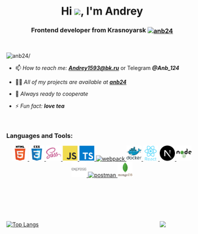 <h1 align="center">Hi <img src="https://media.giphy.com/media/hvRJCLFzcasrR4ia7z/giphy.gif" width="30px"/>, I'm Andrey</h1>

<h3 align="center">Frontend developer from Krasnoyarsk <a href="https://www.codewars.com/users/anb24" target="_blank"><img align="center" src="https://camo.githubusercontent.com/4daf80f5cc6dd6a5c1d0f0f95f1b8e1815038df7638591d682fcceafeac5839e/68747470733a2f2f6769742e696f2f4a4d643461" alt="anb24" title="codewars" height="50" width="50" /></a></h3>

<br>
<p align="left"> <img src=https://komarev.com/ghpvc/?username=anb24&style=plastic &color=blue alt=anb24/> </p>

- 📫 *How to reach me:* ***Andrey1593@bk.ru*** or Telegram ***@Anb_124***

- 👨‍💻 *All of my projects are available at* ***[anb24](https://github.com/anb24?tab=repositories)***

- :rocket: *Always ready to cooperate*

- ⚡ *Fun fact:* ***love tea***
<br>

<h3 align="left">Languages and Tools:</h3>
<p align="center">
    <a href="https://www.w3.org/html/" target="_blank"> <img src="https://raw.githubusercontent.com/devicons/devicon/master/icons/html5/html5-original-wordmark.svg" alt="html5" title="HTML5" width="40" height="40"/> </a>
    <a href="https://www.w3schools.com/css/" target="_blank"> <img src="https://raw.githubusercontent.com/devicons/devicon/master/icons/css3/css3-original-wordmark.svg" alt="css3" title="CSS3" width="40" height="40"/> </a>
    <a href="https://sass-lang.com" target="_blank"> <img src="https://raw.githubusercontent.com/devicons/devicon/master/icons/sass/sass-original.svg" alt="sass" title="SASS" width="40" height="40"/> </a>
    <a href="https://www.javascript.com/" target="_blank"> <img src="https://github.com/devicons/devicon/blob/master/icons/javascript/javascript-original.svg" alt="JavaScript" title="JavaScript" width="40" height="40"/> </a>
    <a href="https://www.typescriptlang.org/" target="_blank"> <img src="https://github.com/devicons/devicon/blob/master/icons/typescript/typescript-original.svg" alt="TypeScript" title="TypeScript" width="40" height="40"/> </a>
    <a href="https://webpack.js.org/" target="_blank"> <img src="https://www.vectorlogo.zone/logos/js_webpack/js_webpack-icon.svg" alt="webpack" title="Webpack" width="40" height="40"/> </a>
    <a href="https://www.docker.com/" target="_blank"> <img src="https://github.com/devicons/devicon/blob/master/icons/docker/docker-original-wordmark.svg" alt="docker" title="Docker" width="40" height="40"/> </a>
    <a href="https://reactjs.org/" target="_blank"> <img src="https://raw.githubusercontent.com/devicons/devicon/master/icons/react/react-original-wordmark.svg" alt="react" title="React" width="40" height="40"/> </a>
    <a href="https://nextjs.org/" target="_blank"> <img src="https://github.com/devicons/devicon/blob/master/icons/nextjs/nextjs-original.svg" alt="nextJS" title="NextJS" width="40" height="40"/> </a>
    <a href="https://nodejs.org" target="_blank"> <img src="https://raw.githubusercontent.com/devicons/devicon/master/icons/nodejs/nodejs-original-wordmark.svg" alt="nodejs" title="NodeJS" width="40" height="40"/> </a>
    <a href="https://expressjs.com" target="_blank"> <img src="https://raw.githubusercontent.com/devicons/devicon/master/icons/express/express-original-wordmark.svg" alt="express" title="Express" width="40" height="40"/> </a>
    <a href="https://www.postman.com/" target="_blank"> <img src="https://www.vectorlogo.zone/logos/getpostman/getpostman-icon.svg" alt="postman" title="Postman" width="40" height="40"/> </a>
    <a href="https://www.mongodb.com/" target="_blank"> <img src="https://raw.githubusercontent.com/devicons/devicon/master/icons/mongodb/mongodb-original-wordmark.svg" alt="mongodb" title="MongoDB" width="40" height="40"/> </a>
    </p>
  
  <br>
  <br>
  <br>
  <br>
  <br>
  
[![Top Langs](https://github-readme-stats.vercel.app/api/top-langs/?username=anb24&layout=compact&theme=merko)](https://github.com/anuraghazra/github-readme-stats)
<img src="https://media4.giphy.com/media/lP8xu5t2DLGG045H8F/giphy.gif" width="100" frameBorder="0" class="giphy-embed" align="right"/>
